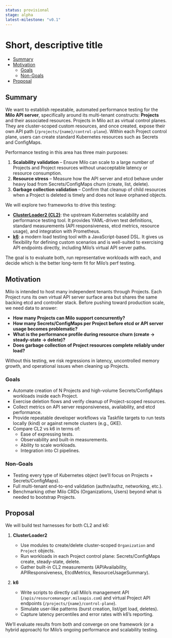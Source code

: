 ```yaml
---
status: provisional
stage: alpha
latest-milestone: "v0.1"
---
```

<!--
Inspired by https://github.com/kubernetes/enhancements/tree/master/keps/NNNN-kep-template

Goals are aligned in principle with those described at https://github.com/kubernetes/enhancements/blob/master/keps/sig-architecture/0000-kep-process/README.md

Recommended reading:
  - https://developers.google.com/tech-writing
-->

<!--
**Note:** When your Enhancement is complete, all of these comment blocks should be removed.

To get started with this template:

- [ ] **Make a copy of this template directory.**
  Copy this template into the desired path and name it `short-descriptive-title`.
- [ ] **Fill out this file as best you can.**
  At minimum, you should fill in the "Summary" and "Motivation" sections.
  These should be easy if you've preflighted the idea of the Enhancement with the
  appropriate stakeholders.
- [ ] **Create a PR for this Enhancement.**
  Assign it to stakeholders who are sponsoring this process.
- [ ] **Merge early and iterate.**
  Avoid getting hung up on specific details and instead aim to get the goals of
  the Enhancement clarified and merged quickly. The best way to do this is to just
  start with the high-level sections and fill out details incrementally in
  subsequent PRs.

Just because a Enhancement is merged does not mean it is complete or approved. Any Enhancement
marked as `provisional` is a working document and subject to change. You can
denote sections that are under active debate as follows:

```
<<[UNRESOLVED optional short context or usernames ]>>
Stuff that is being argued.
<<[/UNRESOLVED]>>
```

When editing RFCs, aim for tightly-scoped, single-topic PRs to keep discussions
focused. If you disagree with what is already in a document, open a new PR
with suggested changes.

One Enhancement corresponds to one "feature" or "enhancement" for its whole lifecycle.
You do not need a new Enhancement to move from beta to GA, for example. If
new details emerge that belong in the Enhancement, edit the Enhancement. Once a feature has
become "implemented", major changes should get new RFCs.

The canonical place for the latest set of instructions (and the likely source
of this file) is [here](/docs/rfcs/template/README.md).

**Note:** Any PRs to move a Enhancement to `implementable`, or significant changes once
it is marked `implementable`, must be approved by each of the Enhancement approvers.
If none of those approvers are still appropriate, then changes to that list
should be approved by the remaining approvers and/or the owning SIG (or
SIG Architecture for cross-cutting RFCs).
-->

# Short, descriptive title

<!--
This is the title of your Enhancement. Keep it short, simple, and descriptive. A good
title can help communicate what the Enhancement is and should be considered as part of
any review.
-->

<!--
A table of contents is helpful for quickly jumping to sections of a Enhancement and for
highlighting any additional information provided beyond the standard Enhancement
template.
-->

- [Summary](#summary)
- [Motivation](#motivation)
  - [Goals](#goals)
  - [Non-Goals](#non-goals)
- [Proposal](#proposal)

## Summary

<!--
This section is incredibly important for producing high-quality, user-focused
documentation such as release notes or a development roadmap. It should be
possible to collect this information before implementation begins, in order to
avoid requiring implementors to split their attention between writing release
notes and implementing the feature itself. Enhancement editors should help to ensure
that the tone and content of the `Summary` section is useful for a wide audience.

A good summary is probably at least a paragraph in length.

Both in this section and below, follow the guidelines of the [documentation
style guide]. In particular, wrap lines to a reasonable length, to make it
easier for reviewers to cite specific portions, and to minimize diff churn on
updates.

[documentation style guide]: https://github.com/kubernetes/community/blob/master/contributors/guide/style-guide.md
-->


We want to establish repeatable, automated performance testing for the **Milo API server**, specifically around its multi-tenant constructs: **Projects** and their associated resources. Projects in Milo act as virtual control planes. They are cluster-scoped custom resources, and once created, expose their own API path (`/projects/{name}/control-plane`). Within each Project control plane, users can create standard Kubernetes resources such as Secrets and ConfigMaps.

Performance testing in this area has three main purposes:

1. **Scalability validation** – Ensure Milo can scale to a large number of Projects and Project resources without unacceptable latency or resource consumption.  
2. **Resource stress** – Measure how the API server and etcd behave under heavy load from Secrets/ConfigMaps churn (create, list, delete).  
3. **Garbage collection validation** – Confirm that cleanup of child resources when a Project is deleted is timely and does not leave orphaned objects.

We will explore two frameworks to drive this testing:

- **[ClusterLoader2 (CL2)](https://github.com/kubernetes/perf-tests/tree/master/clusterloader2)**: the upstream Kubernetes scalability and performance testing tool. It provides YAML-driven test definitions, standard measurements (API responsiveness, etcd metrics, resource usage), and integration with Prometheus.  
- **[k6](https://k6.io/)**: a modern load testing tool with a JavaScript-based DSL. It gives us flexibility for defining custom scenarios and is well-suited to exercising API endpoints directly, including Milo’s virtual API server paths.

The goal is to evaluate both, run representative workloads with each, and decide which is the better long-term fit for Milo’s perf testing.


## Motivation

<!--
This section is for explicitly listing the motivation, goals, and non-goals of
this Enhancement.  Describe why the change is important and the benefits to users.
-->

Milo is intended to host many independent tenants through Projects. Each Project runs its own virtual API server surface area but shares the same backing etcd and controller stack. Before pushing toward production scale, we need data to answer:

- **How many Projects can Milo support concurrently?**  
- **How many Secrets/ConfigMaps per Project before etcd or API server usage becomes problematic?**  
- **What is the performance profile during resource churn (create → steady-state → delete)?**  
- **Does garbage collection of Project resources complete reliably under load?**

Without this testing, we risk regressions in latency, uncontrolled memory growth, and operational issues when cleaning up Projects.


### Goals

<!--
List the specific goals of the Enhancement. What is it trying to achieve? How will we
know that this has succeeded?
-->

- Automate creation of N Projects and high-volume Secrets/ConfigMaps workloads inside each Project.  
- Exercise deletion flows and verify cleanup of Project-scoped resources.  
- Collect metrics on API server responsiveness, availability, and etcd performance.  
- Provide repeatable developer workflows via Taskfile targets to run tests locally (kind) or against remote clusters (e.g., GKE).  
- Compare CL2 vs k6 in terms of:
  - Ease of expressing tests.  
  - Observability and built-in measurements.  
  - Ability to scale workloads.  
  - Integration into CI pipelines.  

### Non-Goals

<!--
What is out of scope for this Enhancement? Listing non-goals helps to focus discussion
and make progress.
-->

- Testing every type of Kubernetes object (we’ll focus on Projects + Secrets/ConfigMaps).  
- Full multi-tenant end-to-end validation (authn/authz, networking, etc.).  
- Benchmarking other Milo CRDs (Organizations, Users) beyond what is needed to bootstrap Projects.  


## Proposal

<!--
This is where we get down to the specifics of what the proposal actually is.
This should have enough detail that reviewers can understand exactly what
you're proposing, but should not include things like API designs or
implementation. What is the desired outcome and how do we measure success?.
The "Design Details" section below is for the real
nitty-gritty.
-->

We will build test harnesses for both CL2 and k6:

1. **ClusterLoader2**  
   - Use modules to create/delete cluster-scoped `Organization` and `Project` objects.  
   - Run workloads in each Project control plane: Secrets/ConfigMaps create, steady-state, delete.  
   - Gather built-in CL2 measurements (APIAvailability, APIResponsiveness, EtcdMetrics, ResourceUsageSummary).  

2. **k6**  
   - Write scripts to directly call Milo’s management API (`/apis/resourcemanager.miloapis.com`) and virtual Project API endpoints (`/projects/{name}/control-plane`).  
   - Simulate user-like patterns (burst creation, list/get load, deletes).  
   - Capture latency percentiles and error rates with k6’s reporting.  

We’ll evaluate results from both and converge on one framework (or a hybrid approach) for Milo’s ongoing performance and scalability testing.  
